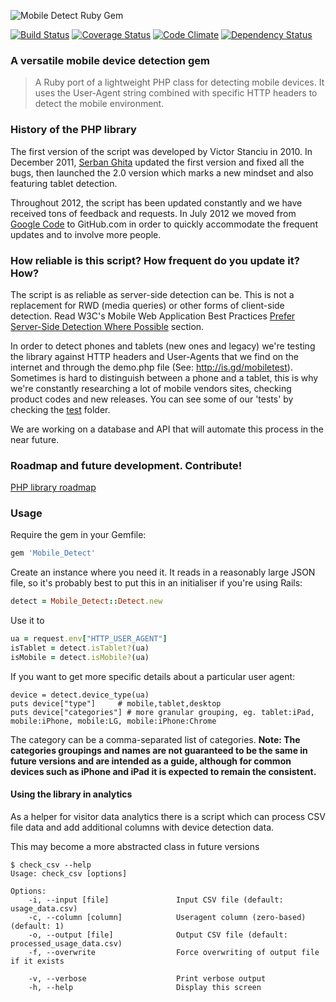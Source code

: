 ![Mobile Detect](http://demo.mobiledetect.net/logo-github.png) Ruby Gem

[![Build Status](https://travis-ci.org/dsample/Mobile-Detect.png?branch=master)](https://travis-ci.org/dsample/Mobile-Detect) [![Coverage Status](https://coveralls.io/repos/dsample/Mobile-Detect/badge.png?branch=master)](https://coveralls.io/r/dsample/Mobile-Detect?branch=master) [![Code Climate](https://codeclimate.com/github/dsample/Mobile-Detect.png)](https://codeclimate.com/github/dsample/Mobile-Detect) [![Dependency Status](https://gemnasium.com/dsample/Mobile-Detect.png)](https://gemnasium.com/dsample/Mobile-Detect)

### A versatile mobile device detection gem

> A Ruby port of a lightweight PHP class for detecting mobile devices. It uses the User-Agent string combined with specific HTTP headers to detect the mobile environment.

### History of the PHP library

The first version of the script was developed by Victor Stanciu in 2010.
In December 2011, [Serban Ghita](http://twitter.com/serbanghita) updated the first version and fixed all the bugs, then launched the 2.0 version which marks a new mindset and also featuring tablet detection.

Throughout 2012, the script has been updated constantly and we have received tons of feedback and requests. In July 2012 we moved from [Google Code](http://code.google.com/p/php-mobile-detect/) to GitHub.com in order to quickly accommodate the frequent updates and to involve more people.

### How reliable is this script? How frequent do you update it? How?

The script is as reliable as server-side detection can be. This is not a replacement for RWD (media queries) or other forms of client-side detection. Read W3C's Mobile Web Application Best Practices [Prefer Server-Side Detection Where Possible](http://www.w3.org/TR/mwabp/#bp-devcap-detection) section.

In order to detect phones and tablets (new ones and legacy) we're testing the library against HTTP headers and User-Agents that we find on the internet and through the demo.php file (See: http://is.gd/mobiletest). Sometimes is hard to distinguish between a phone and a tablet, this is why we're constantly researching a lot of mobile vendors sites, checking product codes and new releases. You can see some of our 'tests' by checking the [test](https://github.com/serbanghita/Mobile-Detect/tree/master/tests) folder.

We are working on a database and API that will automate this process in the near future.

### Roadmap and future development. Contribute!

[PHP library roadmap](https://github.com/serbanghita/Mobile-Detect/wiki/Roadmap)

### Usage

Require the gem in your Gemfile:
```ruby
gem 'Mobile_Detect'
```

Create an instance where you need it. It reads in a reasonably large JSON file, so it's probably best to put this in an initialiser if you're using Rails:
```ruby
detect = Mobile_Detect::Detect.new
```
Use it to 
```ruby
ua = request.env["HTTP_USER_AGENT"]
isTablet = detect.isTablet?(ua)
isMobile = detect.isMobile?(ua)
```

If you want to get more specific details about a particular user agent:
```
device = detect.device_type(ua)
puts device["type"]     # mobile,tablet,desktop
puts device["categories"] # more granular grouping, eg. tablet:iPad, mobile:iPhone, mobile:LG, mobile:iPhone:Chrome
```
The category can be a comma-separated list of categories. **Note: The categories groupings and names are not guaranteed to be the same in future versions and are intended as a guide, although for common devices such as iPhone and iPad it is expected to remain the consistent.**

#### Using the library in analytics

As a helper for visitor data analytics there is a script which can process CSV file data and add additional columns with device detection data.

This may become a more abstracted class in future versions

```
$ check_csv --help
Usage: check_csv [options]

Options:
    -i, --input [file]               Input CSV file (default: usage_data.csv)
    -c, --column [column]            Useragent column (zero-based) (default: 1)
    -o, --output [file]              Output CSV file (default: processed_usage_data.csv)
    -f, --overwrite                  Force overwriting of output file if it exists

    -v, --verbose                    Print verbose output
    -h, --help                       Display this screen
```
